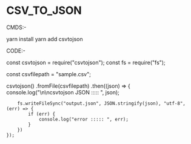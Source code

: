 # CSV_TO_JSON

CMDS:- 

yarn install
yarn add csvtojson



CODE:- 

const csvtojson = require("csvtojson");
const fs = require("fs");

const csvfilepath = "sample.csv";

csvtojson()
    .fromFile(csvfilepath)
    .then((json) => {
        console.log("\n\ncsvtojson JSON ::::: ", json);

        fs.writeFileSync("output.json", JSON.stringify(json), "utf-8", (err) => {
            if (err) {
                console.log("error ::::: ", err);
            }
        })
    });
